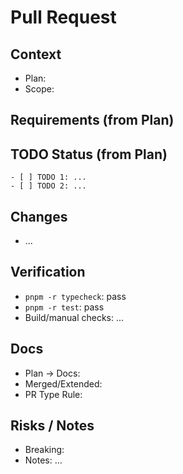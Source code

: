 # Pull Request

## Context

- Plan: <!-- plan/<file>.md 또는 docs/<file>.md (승격 후) 링크 -->
- Scope: <!-- 예: packages/core, apps/gui 등 -->

## Requirements (from Plan)

<!-- 계획서의 성공 조건/요구사항 요약 3~5줄 -->

## TODO Status (from Plan)

<!-- 계획서의 TODO를 그대로 붙여넣고 완료 항목 체크 표시 -->

```
- [ ] TODO 1: ...
- [ ] TODO 2: ...
```

## Changes

<!-- 핵심 변경 사항 3~7개 불릿 -->

- ...

## Verification

<!-- 실행/검증 결과 요약: 명령어와 핵심 결과만 작성 -->

- `pnpm -r typecheck`: pass
- `pnpm -r test`: pass
- Build/manual checks: ...

## Docs

<!-- 계획서 승격/병합 여부와 경로. PR 유형별 원칙 적용: Feature/Fix는 문서 필수 갱신, Refactor/Perf/Chore는 외부 인터페이스 불변 시 생략 가능 -->

- Plan → Docs: <!-- yes/no, 경로 기입 -->
- Merged/Extended: <!-- 관련 docs 경로들 -->
- PR Type Rule: <!-- feature/fix require docs update | refactor no external change -->

## Risks / Notes

<!-- 브레이킹 변경, 마이그레이션, 알려진 제한, 추후 작업 -->

- Breaking: <!-- yes/no + 간단 설명 -->
- Notes: ...
